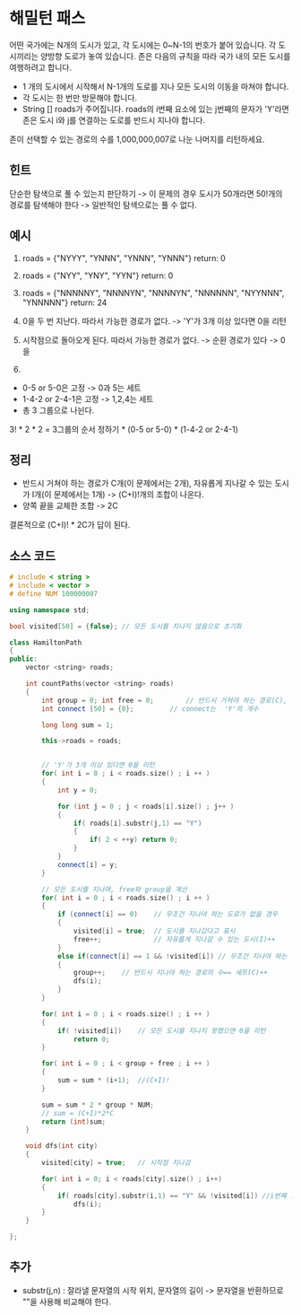 # 해밀턴 패스
어떤 국가에는 N개의 도시가 있고, 각 도시에는 0~N-1의 번호가 붙어 있습니다. 
각 도시끼리는 양방향 도로가 놓여 있습니다.
존은 다음의 규칙을 따라 국가 내의 모든 도시를 여행하려고 합니다.
* 1 개의 도시에서 시작해서 N-1개의 도로를 지나 모든 도시의 이동을 마쳐야 합니다.
* 각 도시는 한 번만 방문해야 합니다.
* String [] roads가 주어집니다. roads의 i번째 요소에 있는 j번째의 문자가 'Y'라면 존은 도시 i와 j를 연결하는 도로를 반드시 지나야 합니다.

존이 선택할 수 있는 경로의 수를 1,000,000,007로 나눈 나머지를 리턴하세요.


## 힌트
단순한 탐색으로 풀 수 있는지 판단하기 -> 이 문제의 경우 도시가 50개라면 50!개의 경로를 탐색해야 한다 -> 일반적인 탐색으로는 풀 수 없다.

## 예시
1. roads = {"NYYY", "YNNN", "YNNN", "YNNN"}	return: 0
2. roads = {"NYY", "YNY", "YYN"}		return: 0
3. roads = {"NNNNNY", "NNNNYN", "NNNNYN", "NNNNNN", "NYYNNN", "YNNNNN"}		return: 24

1. 0을 두 번 지난다. 따라서 가능한 경로가 없다.	-> 'Y'가 3개 이상 있다면 0을 리턴

2. 시작점으로 돌아오게 된다. 따라서 가능한 경로가 없다.	-> 순환 경로가 있다 -> 0을 

3.
* 0-5 or 5-0은 고정 -> 0과 5는 세트
* 1-4-2 or 2-4-1은 고정 -> 1,2,4는 세트
* 총 3 그룹으로 나뉜다.

3! * 2 * 2 =  3그룹의 순서 정하기 * (0-5 or 5-0) * (1-4-2 or 2-4-1)


## 정리
* 반드시 거쳐야 하는 경로가 C개(이 문제에서는 2개), 자유롭게 지나갈 수 있는 도시가 I개(이 문제에서는 1개) -> (C+I)!개의 조합이 나온다.
* 양쪽 끝을 교체한 조합 -> 2C

결론적으로 (C+I)! * 2C가 답이 된다.

## 소스 코드

```cpp
# include < string >
# include < vector >
# define NUM 100000007

using namespace std;

bool visited[50] = {false};	// 모든 도시를 지나지 않음으로 초기화

class HamiltonPath
{
public:
	vector <string> roads;

	int countPaths(vector <string> roads)
	{
		int group = 0; int free = 0;		// 반드시 거쳐야 하는 경로(C), 자유롭게 지나갈 수 있는 도시(I)
		int connect [50] = {0};			// connect는  'Y'의 개수

		long long sum = 1;

		this->roads = roads;


		// 'Y'가 3개 이상 있다면 0을 리턴
		for( int i = 0 ; i < roads.size() ; i ++ )
		{
			int y = 0;

			for (int j = 0 ; j < roads[i].size() ; j++ )
			{
				if( roads[i].substr(j,1) == "Y")
				{
					if( 2 < ++y) return 0;
				}
			}
			connect[i] = y;
		}

		// 모든 도시를 지나며, free와 group을 계산
		for( int i = 0 ; i < roads.size() ; i ++ )
		{
			if (connect[i] == 0)	// 무조건 지나야 하는 도로가 없을 경우
			{
				visited[i] = true;	// 도시를 지나갔다고 표시
				free++;				// 자유롭게 지나갈 수 있는 도시(I)++
			}
			else if(connect[i] == 1 && !visited[i])	// 무조건 지나야 하는 경로가 1개이고, 아직 그 도시를 지나지 않았을 때
			{
				group++;	// 반드시 지나야 하는 경로의 수== 세트(C)++
				dfs(i);
			}
		}

		for( int i = 0 ; i < roads.size() ; i ++ )
		{
			if( !visited[i])	// 모든 도시를 지나지 못했으면 0을 리턴
				return 0;
		}

		for( int i = 0 ; i < group + free ; i ++ )
		{
			sum = sum * (i+1);	//(C+I)!
		}

		sum = sum * 2 * group * NUM;
		// sum = (C+I)*2*C
		return (int)sum;
	}

	void dfs(int city)
	{
		visited[city] = true;	// 시작점 지나감

		for( int i = 0; i < roads[city].size() ; i++)
		{
			if( roads[city].substr(i,1) == "Y" && !visited[i]) //i번째 도시와 이어지는 도로를 무조건 지나야 하고, 아직 I 도시를 지나지 않았을 때
				dfs(i);
		}
	}

};

```

## 추가
* substr(j,n) :  잘라낼 문자열의 시작 위치, 문자열의 길이 -> 문자열을 반환하므로 ""을 사용해 비교해야 한다.


